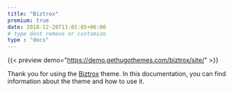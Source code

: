 ```yaml
---
title: "Biztrox"
premium: true
date: 2018-12-28T11:02:05+06:00 
# type dont remove or customize
type : "docs"
---
```


{{< preview demo="https://demo.gethugothemes.com/biztrox/site/" >}}

Thank you for using the [Biztrox](https://gethugothemes.com/products/biztrox/) theme. In this documentation, you can find information about the theme and how to use it.